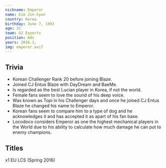 ```yaml
---
nickname: Emperor
name: Kim Jin-hyun
country: Korea
birthday: June 7, 1993
age: 31
team: G2 Esports
position: Adc
years: 2016.1,
img: emperor.avif
---
```


## Trivia

- Korean Challenger Rank 20 before joining Blaze.
- Joined CJ Entus Blaze with DayDream and BaeMe.
- Is regarded as the best Lucian player in Korea, if not the world.
- Female fans seem to love the sound of his deep voice.
- Was known as Topi in his Challenger days and once he joined CJ Entus Blaze he changed his name to Emperor.
- Korean fans seem to compare him to a type of dog and he acknowledges it and has accepted it as apart of his fan base.
- Locodoco considers Emperor as one the highest mechanical players in the World due to his ability to calculate how much damage he can put to enemy champions.

## Titles

x1 EU LCS (Spring 2016)